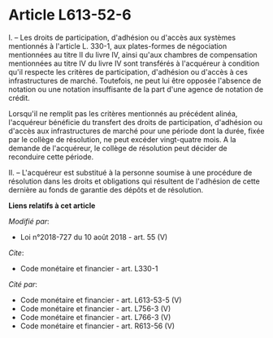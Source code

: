 # Article L613-52-6

I. – Les droits de participation, d'adhésion ou d'accès aux systèmes mentionnés à l'article L. 330-1, aux plates-formes de
négociation mentionnées au titre II du livre IV, ainsi qu'aux chambres de compensation mentionnées au titre IV du livre IV
sont transférés à l'acquéreur à condition qu'il respecte les critères de participation, d'adhésion ou d'accès à ces
infrastructures de marché. Toutefois, ne peut lui être opposée l'absence de notation ou une notation insuffisante de la part
d'une agence de notation de crédit.

Lorsqu'il ne remplit pas les critères mentionnés au précédent alinéa, l'acquéreur bénéficie du transfert des droits de
participation, d'adhésion ou d'accès aux infrastructures de marché pour une période dont la durée, fixée par le collège de
résolution, ne peut excéder vingt-quatre mois. A la demande de l'acquéreur, le collège de résolution peut décider de
reconduire cette période.

II. – L'acquéreur est substitué à la personne soumise à une procédure de résolution dans les droits et obligations qui
résultent de l'adhésion de cette dernière au fonds de garantie des dépôts et de résolution.

**Liens relatifs à cet article**

_Modifié par_:

  - Loi n°2018-727 du 10 août 2018 - art. 55 (V)

_Cite_:

  - Code monétaire et financier - art. L330-1

_Cité par_:

  - Code monétaire et financier - art. L613-53-5 (V)
  - Code monétaire et financier - art. L756-3 (V)
  - Code monétaire et financier - art. L766-3 (V)
  - Code monétaire et financier - art. R613-56 (V)
